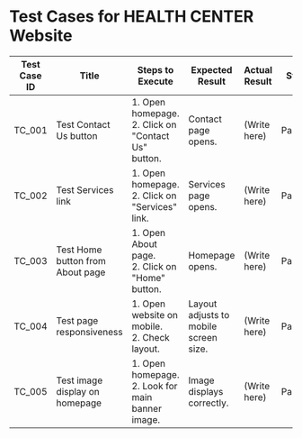 # Test Cases for HEALTH CENTER Website

| Test Case ID | Title                            | Steps to Execute                                           | Expected Result                         | Actual Result | Status |
|--------------|----------------------------------|------------------------------------------------------------|-----------------------------------------|---------------|--------|
| TC_001       | Test Contact Us button          | 1. Open homepage.<br>2. Click on "Contact Us" button.     | Contact page opens.                     | (Write here)  | Pass/Fail |
| TC_002       | Test Services link              | 1. Open homepage.<br>2. Click on "Services" link.         | Services page opens.                    | (Write here)  | Pass/Fail |
| TC_003       | Test Home button from About page| 1. Open About page.<br>2. Click on "Home" button.         | Homepage opens.                          | (Write here)  | Pass/Fail |
| TC_004       | Test page responsiveness        | 1. Open website on mobile.<br>2. Check layout.            | Layout adjusts to mobile screen size.   | (Write here)  | Pass/Fail |
| TC_005       | Test image display on homepage  | 1. Open homepage.<br>2. Look for main banner image.       | Image displays correctly.               | (Write here)  | Pass/Fail |
